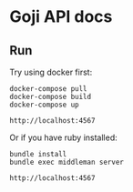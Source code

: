 # Goji API docs

## Run

Try using docker first:

    docker-compose pull
    docker-compose build
    docker-compose up

    http://localhost:4567

Or if you have ruby installed:

    bundle install
    bundle exec middleman server

    http://localhost:4567
